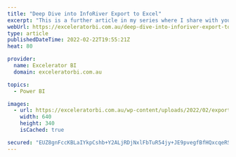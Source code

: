 ```yaml
---
title: "Deep Dive into InfoRiver Export to Excel"
excerpt: "This is a further article in my series where I share with you what I have learnt about the InfoRiver custom visual.  As good as Power BI is, it will take Microsoft many more years to make it fully featured.  Microsoft Excel is 37 years old, and I can assure [...]Read More »"
webUrl: https://exceleratorbi.com.au/deep-dive-into-inforiver-export-to-excel/
type: article
publishedDateTime: 2022-02-22T19:55:21Z
heat: 80

provider:
  name: Excelerator BI
  domain: exceleratorbi.com.au

topics:
  - Power BI

images:
  - url: https://exceleratorbi.com.au/wp-content/uploads/2022/02/export-to-excel-featured-image.gif
    width: 640
    height: 340
    isCached: true

secured: "EUZ8gnFccKBLaIYkpCshb+Y2ALjRDjNxlFbTuR54jy+JE9pvegfBfHQxcqeRS81zBH12T9jZCAYeGwQxYEmuGoiGClVQkA4OrRIB1vOkdhqmx09HSRrI6/YWZOvpSkEail+b4nAS/rutf6ZAeBSqHZGHeS+5lAnPv0PMmWZq0OSYb9/nVxnwUOTD1qOCgQq5Ktr443l+L6o8VmnRzIAA7sEPQukGerGVtVEeqjTGX+Vi6IMtOUuizybVtyINn7SIGOqWDrjBj3rU/1Be+Mg1joFOzZ3EWAxk5gz7j/uGGJf2K42yF4nlafh4pG4Ped7HMOwkSQOYJ+tdcXAltCR6xSPDRFQMN+axANAQFgNAsvk=;IxTjLfrP8b4wH3eTOszv0g=="
---
```


